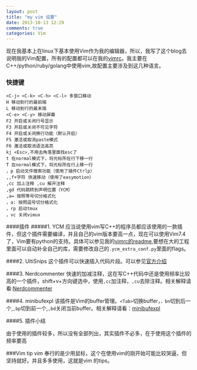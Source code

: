 ```yaml
---
layout: post
title: "my vim 设置"
date: 2013-10-13 12:29
comments: true
categories: Vim 
---
```


现在我基本上在linux下基本使用Vim作为我的编辑器，所以，我写了这个blog去说明我的Vim配置，所有的配置都可以在我的[vimrc](https://github.com/hominlinx/vim)。我主要在C++/python/ruby/golang中使用vim,故配置主要涉及到这几种语言。

### 快捷键

```
<C-j> <C-k> <C-h> <C-l> 多窗口移动
H 移动到行的最前端
L 移动到行的最末端
<C-e> <C-y> 移动屏幕
F2 开启或关闭行号显示
F3 开启或关闭不可见字符
F4 开启或关闭换行功能（默认开启）
F5 激活或取消paste模式
F6 激活或取消语法高亮
kj <Esc>,不用去角落里面找esc了
t 在normal模式下，将光标所在行下移一行
T 在normal模式下，将光标所在行上移一行
，p 启动文件搜索功能（使用了插件Ctrlp）
,,f+字符 快速移动（使用了easymotion）
,cc 加上注释 ,cu 解开注释
,gd 代码跳转到声明位置（YCM）
,a= 按照等号切分格式化
，a: 按照逗号切分格式化
，rp 启动tmux
，vc 关闭vimux
```
<!--more-->

####插件
#####1. YCM
应当说使用vim写C++的程序员都应该使用的一款插件，但这个插件需要编译，并且自己的vim版本要高一点，现在可以使用Vim7.4了，Vim要有python的支持。具体可以参见我的[vimrc的readme](https://github.com/hominlinx/vim/blob/master/README.md),要想在大的工程里面可以自动补全自己的库，需要修改自己的`.ycm_extra_conf.py`里面的flags。

####2. UltiSnips
这个插件可以快速插入代码片段。可以参见[官方介绍](https://github.com/SirVer/ultisnips)

####3. Nerdcommenter
快速的加减注释，这在写C++代码中还是使用频率比较高的一个插件，shift+v+方向键选中，使用`,cc`加注释，`,cu`去除注释。相关解释请看:[Nerdcommenter](https://github.com/scrooloose/nerdcommenter)

####4. minibufexpl
该插件是Vim的buffer管理。`<Tab>`切换buffer，`，bn`切到后一个,`,bp`切到前一个,`,bd`关闭当前buffer。相关解释请看：[minibufexpl](https://github.com/fholgado/minibufexpl.vim)

####5. 插件小结

由于使用的插件较多，所以没有全部列出，其实插件不必多，在于使用这个插件的频率要高

###Vim tip
vim 奉行的是少用鼠标，这个在使用vim的刚开始可能比较哭逼，但坚持就好。并且多多使用，这就是vim 的tips。



